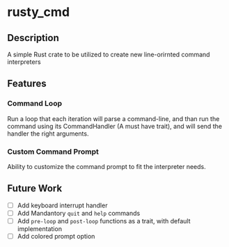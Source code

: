 # rusty_cmd

## Description
A simple Rust crate to be utilized to create new line-orirnted command interpreters

## Features

### Command Loop
Run a loop that each iteration will parse a command-line, and than run the command using its CommandHandler (A must have trait), and will send the handler the right arguments.

### Custom Command Prompt
Ability to customize the command prompt to fit the interpreter needs.

## Future Work
- [ ] Add keyboard interrupt handler
- [ ] Add Mandantory `quit` and `help` commands
- [ ] Add `pre-loop` and `post-loop` functions as a trait, with default implementation
- [ ] Add colored prompt option